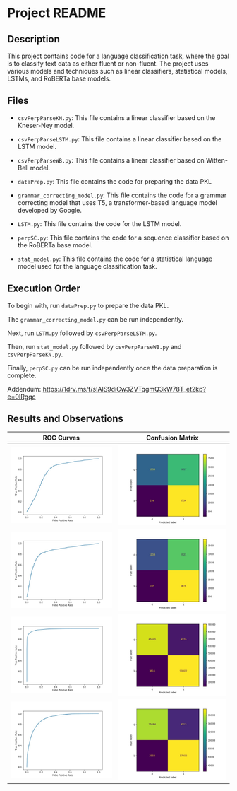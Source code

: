 # Project README

## Description

This project contains code for a language classification task, where the goal is to classify text data as either fluent or non-fluent. The project uses various models and techniques such as linear classifiers, statistical models, LSTMs, and RoBERTa base models.

## Files

- `csvPerpParseKN.py`: This file contains a linear classifier based on the Kneser-Ney model.
- `csvPerpParseLSTM.py`: This file contains a linear classifier based on the LSTM model.
- `csvPerpParseWB.py`: This file contains a linear classifier based on Witten-Bell model.

- `dataPrep.py`: This file contains the code for preparing the data PKL
- `grammar_correcting_model.py`: This file contains the code for a grammar correcting model that uses T5, a transformer-based language model developed by Google.
- `LSTM.py`: This file contains the code for the LSTM model.
- `perpSC.py`: This file contains the code for a sequence classifier based on the RoBERTa base model.

- `stat_model.py`: This file contains the code for a statistical language model used for the language classification task.

## Execution Order

To begin with, run `dataPrep.py` to prepare the data PKL.

The `grammar_correcting_model.py` can be run independently.

Next, run `LSTM.py` followed by `csvPerpParseLSTM.py`.

Then, run `stat_model.py` followed by `csvPerpParseWB.py` and `csvPerpParseKN.py`.

Finally, `perpSC.py` can be run independently once the data preparation is complete.

Addendum: https://1drv.ms/f/s!AlS9diCw3ZVTqgmQ3kW78T_et2kp?e=0IRgqc

## Results and Observations

| ROC Curves                          | Confusion Matrix                    |
| ----------------------------------- | ----------------------------------- |
| ![KN_ROC](results/kn1.png) | ![KN_CM](results/kn2.png) |
| ![WB_ROC](results/wb1.png) | ![WB_CM](results/wb2.png) |
| ![LSTM_ROC](results/lstm2.png) | ![LSTM_CM](results/lstm1.png) |
| ![Transformer_ROC](results/transformer1.png) | ![Transformer_CM](results/transformer2.png) |

